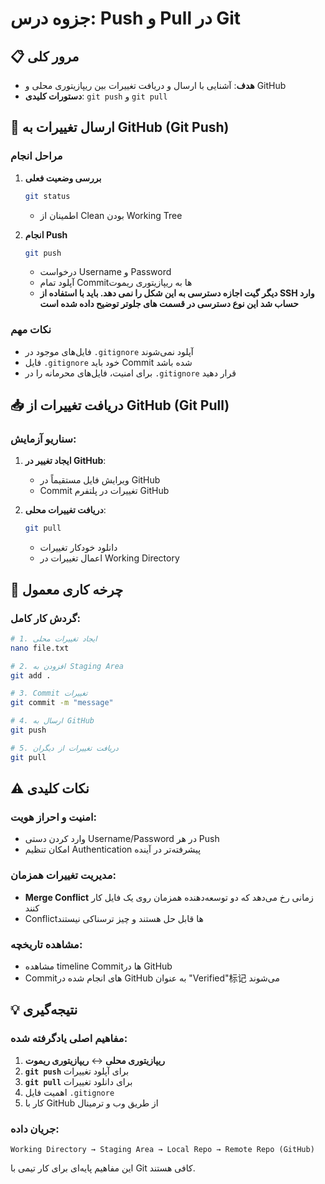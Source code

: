 
# جزوه درس: Push و Pull در Git

## 📋 مرور کلی
- **هدف**: آشنایی با ارسال و دریافت تغییرات بین ریپازیتوری محلی و GitHub
- **دستورات کلیدی**: `git push` و `git pull`

## 🚀 ارسال تغییرات به GitHub (Git Push)

### مراحل انجام

1. **بررسی وضعیت فعلی**

   ```bash
   git status
   ```

   - اطمینان از Clean بودن Working Tree

2. **انجام Push**

   ```bash
   git push
   ```

   - درخواست Username و Password
   - آپلود تمام Commitها به ریپازیتوری ریموت
   - **دیگر گیت اجازه دسترسی به این شکل را نمی دهد. باید با استفاده از SSH وارد حساب شد این نوع دسترسی در قسمت های جلوتر توضیح داده شده است**

### نکات مهم

- فایل‌های موجود در `.gitignore` آپلود نمی‌شوند
- فایل `.gitignore` خود باید Commit شده باشد
- برای امنیت، فایل‌های محرمانه را در `.gitignore` قرار دهید

## 📥 دریافت تغییرات از GitHub (Git Pull)

### سناریو آزمایش:
1. **ایجاد تغییر در GitHub**:
   - ویرایش فایل مستقیماً در GitHub
   - Commit تغییرات در پلتفرم GitHub

2. **دریافت تغییرات محلی**:
   ```bash
   git pull
   ```
   - دانلود خودکار تغییرات
   - اعمال تغییرات در Working Directory

## 🔄 چرخه کاری معمول

### گردش کار کامل:
```bash
# 1. ایجاد تغییرات محلی
nano file.txt

# 2. افزودن به Staging Area
git add .

# 3. Commit تغییرات
git commit -m "message"

# 4. ارسال به GitHub
git push

# 5. دریافت تغییرات از دیگران
git pull
```

## ⚠️ نکات کلیدی

### امنیت و احراز هویت:
- وارد کردن دستی Username/Password در هر Push
- امکان تنظیم Authentication پیشرفته‌تر در آینده

### مدیریت تغییرات همزمان:
- **Merge Conflict** زمانی رخ می‌دهد که دو توسعه‌دهنده همزمان روی یک فایل کار کنند
- Conflictها قابل حل هستند و چیز ترسناکی نیستند

### مشاهده تاریخچه:
- مشاهده timeline Commitها در GitHub
- Commitهای انجام شده در GitHub به عنوان "Verified"标记 می‌شوند

## 💡 نتیجه‌گیری

### مفاهیم اصلی یادگرفته شده:
1. **ریپازیتوری محلی** ↔ **ریپازیتوری ریموت**
2. **`git push`** برای آپلود تغییرات
3. **`git pull`** برای دانلود تغییرات
4. اهمیت فایل `.gitignore`
5. کار با GitHub از طریق وب و ترمینال

### جریان داده:
```
Working Directory → Staging Area → Local Repo → Remote Repo (GitHub)
```

این مفاهیم پایه‌ای برای کار تیمی با Git کافی هستند.
```